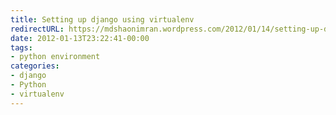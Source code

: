 ```yaml
---
title: Setting up django using virtualenv
redirectURL: https://mdshaonimran.wordpress.com/2012/01/14/setting-up-django-using-virtualenv/
date: 2012-01-13T23:22:41-00:00
tags:
- python environment
categories:
- django
- Python
- virtualenv
---
```

